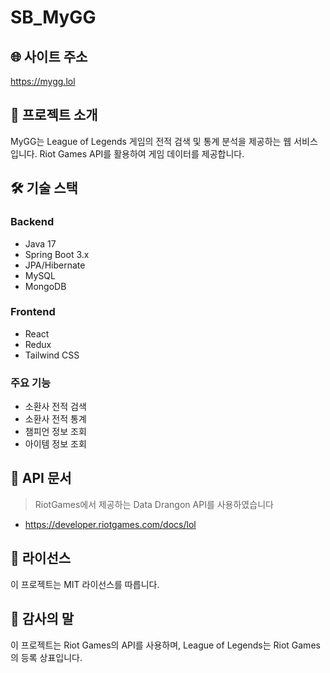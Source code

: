 # SB_MyGG
## 🌐 사이트 주소
https://mygg.lol

## 📌 프로젝트 소개
MyGG는 League of Legends 게임의 전적 검색 및 통계 분석을 제공하는 웹 서비스입니다. Riot Games API를 활용하여 게임 데이터를 제공합니다.

## 🛠 기술 스택
### Backend
- Java 17
- Spring Boot 3.x
- JPA/Hibernate
- MySQL
- MongoDB
  
### Frontend
- React
- Redux
- Tailwind CSS

### 주요 기능
- 소환사 전적 검색
- 소환사 전적 통계
- 챔피언 정보 조회
- 아이템 정보 조회


## 📝 API 문서
> RiotGames에서 제공하는 Data Drangon API를 사용하였습니다
- https://developer.riotgames.com/docs/lol 

## 📜 라이선스
이 프로젝트는 MIT 라이선스를 따릅니다.

## 🤝 감사의 말
이 프로젝트는 Riot Games의 API를 사용하며, League of Legends는 Riot Games의 등록 상표입니다.
